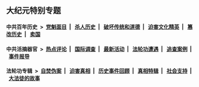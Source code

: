 ## 大纪元特别专题

#### 中共百年历史 &nbsp;>&nbsp; [党魁面目](indexes/nf1176107/README.md?07150430) &nbsp;| &nbsp; [杀人历史](indexes/nf1176106/README.md?07150430) &nbsp;| &nbsp; [破坏传统和道德](indexes/nf1176106/README.md?07150430) &nbsp;| &nbsp; [迫害文化精英](indexes/nf1176111/README.md?07150430) &nbsp;| &nbsp; [篡改历史](indexes/nf1176115/README.md?07150430) &nbsp;| &nbsp; [卖国](indexes/nf1176117/README.md?07150430) 

#### 中共活摘器官 &nbsp;>&nbsp; [热点评论](indexes/nf5879/README.md?07150430) &nbsp;| &nbsp; [国际调查](indexes/nf5947/README.md?07150430) &nbsp;| &nbsp; [最新活动](indexes/nf5883/README.md?07150430) &nbsp;| &nbsp; [法轮功遭遇](indexes/nf5881/README.md?07150430) &nbsp;| &nbsp; [追查案例](indexes/nf5880/README.md?07150430) &nbsp;| &nbsp; [事件报导](indexes/nf5877/README.md?07150430) 

#### 法轮功专辑 &nbsp;>&nbsp; [自焚伪案](indexes/nf5562/README.md?07150430) &nbsp;| &nbsp; [迫害真相](indexes/nf4379/README.md?07150430) &nbsp;| &nbsp; [历史事件回顾](indexes/nf5793/README.md?07150430) &nbsp;| &nbsp; [真相特辑](indexes/nf4389/README.md?07150430) &nbsp;| &nbsp; [社会支持](indexes/nf4386/README.md?07150430) &nbsp;| &nbsp; [大法徒的故事](indexes/nf1147481/README.md?07150430) 
